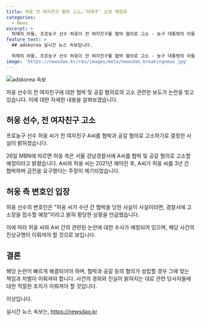 ```yaml
---
title: 허웅 전 여자친구 협박 고소…‘허재子’ 논란 재점화
categories:
  - News
excerpt: >
  허재의 아들, 프로농구 선수 허웅이 전 여자친구를 협박 혐의로 고소 - 농구 대통령의 아들로 알려진 허웅이 전 여자친구를 협박하고 금품을 요구한 혐의로 고소했다. A씨와의 결별 후 3년간 지속된 협박으로 알려졌으며, 허씨의 변호인은 이를 인정하고 경찰에 고소장을 접수할 예정이라고 밝혔다.
feature_text: >
  ## adskorea 실시간 뉴스 속보입니다.

  허재의 아들, 프로농구 선수 허웅이 전 여자친구를 협박 혐의로 고소 - 농구 대통령의 아들로 알려진 허웅이 전 여자친구를 협박하고 금품을 요구한 혐의로 고소했다. A씨와의 결별 후 3년간 지속된 협박으로 알려졌으며, 허씨의 변호인은 이를 인정하고 경찰에 고소장을 접수할 예정이라고 밝혔다.
image: 'https://newsdao.kr/res/images/meta/newsdao_breakingnews.jpg'
---
```


<p><img src="https://newsdao.kr/res/images/meta/newsdao_breakingnews.jpg" alt="adskorea 속보" /></p>

<p>허웅 선수의 전 여자친구에 대한 협박 및 공갈 혐의로의 고소 관련한 보도가 논란을 빚고 있습니다. 이에 대한 자세한 내용을 살펴보겠습니다.</p>

<h2 data-ke-size="size26">허웅 선수, 전 여자친구 고소</h2>

<p>프로농구 선수 허웅 씨가 전 여자친구 A씨를 협박과 공갈 혐의로 고소하기로 결정한 사실이 밝혀졌습니다.</p>

<p data-ke-size="size16">26일 MBN에 따르면 허웅 측은 서울 강남경찰서에 A씨를 협박 및 공갈 혐의로 고소할 예정이라고 밝혔습니다. A씨와 허웅 씨는 2021년 헤어진 후, A씨가 허웅 씨를 3년 간 협박하며 금전을 요구했다는 주장이 제기되었습니다.</p>

<h2 data-ke-size="size26">허웅 측 변호인 입장</h2>

<p>허웅 선수의 변호인은 "허웅 씨가 수년 간 협박을 당한 사실이 사실이라면, 경찰서에 고소장을 접수할 예정"이라고 밝혀 황당한 상황을 언급했습니다.</p>

<p data-ke-size="size16">이에 따라 허웅 씨와 A씨 간의 관련된 논란에 대한 수사가 예정되어 있으며, 해당 사건의 진상규명이 이뤄져야 할 것으로 보입니다.</p>

<h2 data-ke-size="size26">결론</h2>

<p>해당 논란이 빠르게 해결되어야 하며, 협박과 공갈 등의 혐의가 성립할 경우 그에 맞는 책임과 처벌이 이뤄져야 합니다. 사건의 경위와 진실이 밝혀지는 대로 관련 당사자들에 대한 적절한 조치가 이뤄져야 할 것입니다.</p>

<p>이상입니다.</p>
실시간 뉴스 속보는, <a href="https://newsdao.kr" rel="dofollow">https://newsdao.kr</a>


